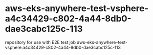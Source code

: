 # aws-eks-anywhere-test-vsphere-a4c34429-c802-4a44-8db0-dae3cabc125c-113
repository for use with E2E test job aws-eks-anywhere-test-vsphere:a4c34429-c802-4a44-8db0-dae3cabc125c-113
